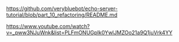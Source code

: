 https://github.com/verybluebot/echo-server-tutorial/blob/part_10_refactoring/README.md

https://www.youtube.com/watch?v=_pww3NJuWnk&list=PLFmONUGpIk0YwlJMZOo21a9Q1juVrk4YY